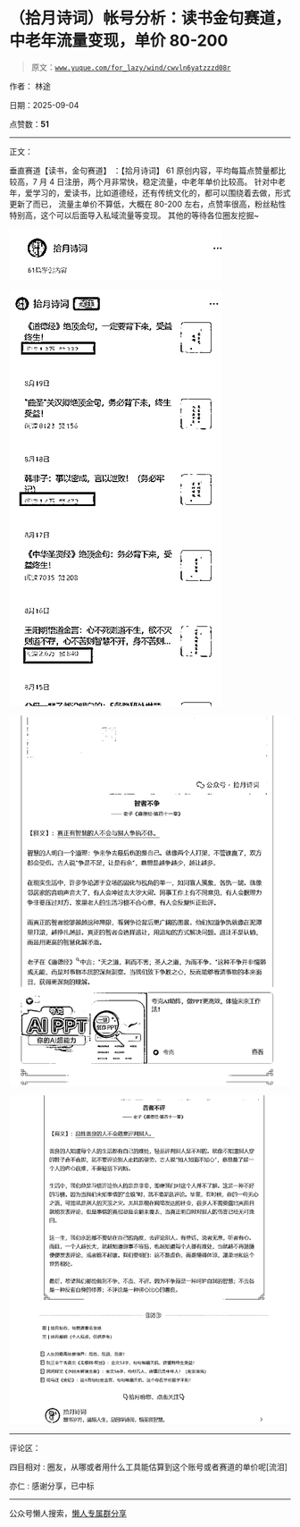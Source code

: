 # （拾月诗词）帐号分析：读书金句赛道，中老年流量变现，单价 80-200

> 原文：[`www.yuque.com/for_lazy/wind/cwvln6yatzzzd08r`](https://www.yuque.com/for_lazy/wind/cwvln6yatzzzd08r)

作者： 林途

日期：2025-09-04

点赞数：**51**

* * *

正文：

垂直赛道【读书，金句赛道】 ：【拾月诗词】 61 原创内容，平均每篇点赞量都比较高，7 月 4 日注册，两个月非常快，稳定流量，中老年单价比较高。
针对中老年，爱学习的，爱读书，比如道德经，还有传统文化的，都可以围绕着去做，形式更新了而已，
流量主单价不算低，大概在 80-200 左右，点赞率很高，粉丝粘性特别高，这个可以后面导入私域流量等变现。 其他的等待各位圈友挖掘~

![](img/c66c86c54761aa9924db8719810007ab.png "None")

![](img/b43c07565b38b96ba1649a3c29994467.png "None")

![](img/e5dfa41accdc111aac5f37cdd0e24d36.png "None")

![](img/23cad1da2315a076fda5051d8ae854b6.png "None")

* * *

评论区：

四目相对 : 圈友，从哪或者用什么工具能估算到这个账号或者赛道的单价呢[流泪]

亦仁 : 感谢分享，已中标

* * *

公众号懒人搜索，[懒人专属群分享](https://lazybook.fun/#/blog/group)